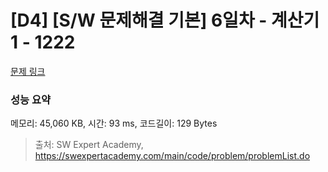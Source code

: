 # [D4] [S/W 문제해결 기본] 6일차 - 계산기1 - 1222 

[문제 링크](https://swexpertacademy.com/main/code/problem/problemDetail.do?contestProbId=AV14mbSaAEwCFAYD) 

### 성능 요약

메모리: 45,060 KB, 시간: 93 ms, 코드길이: 129 Bytes



> 출처: SW Expert Academy, https://swexpertacademy.com/main/code/problem/problemList.do